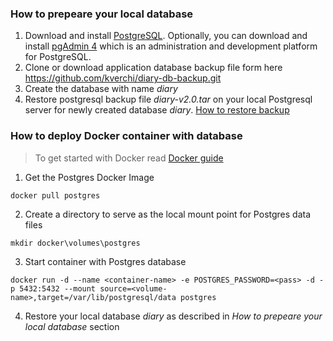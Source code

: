 ### How to prepeare your local database

1. Download and install [PostgreSQL](https://www.postgresql.org/download/). Optionally, you can download and install [pgAdmin 4](https://www.pgadmin.org/download/) which is an administration and development platform for PostgreSQL.
2. Clone or download application database backup file form here https://github.com/kverchi/diary-db-backup.git
3. Create the database with name *diary*
4. Restore postgresql backup file *diary-v2.0.tar* on your local Postgresql server for newly created database *diary*. [How to restore backup](https://www.postgresql.org/docs/9.6/backup-dump.html#BACKUP-DUMP-RESTORE) 
    
### How to deploy Docker container with database
> To get started with Docker read [Docker guide](https://docs.docker.com/get-started/)

1. Get the Postgres Docker Image

`docker pull postgres`

2. Create a directory to serve as the local mount point for Postgres data files

`mkdir docker\volumes\postgres`

3. Start container with Postgres database

`docker run -d --name <container-name> -e POSTGRES_PASSWORD=<pass> -d -p 5432:5432 --mount source=<volume-name>,target=/var/lib/postgresql/data postgres`

4. Restore your local database *diary* as described in *How to prepeare your local database* section
